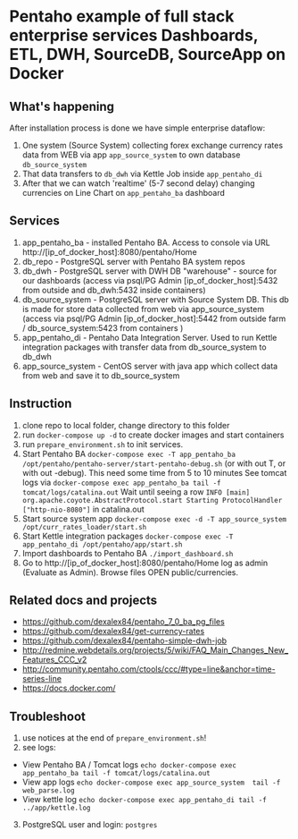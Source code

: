 # Pentaho example of full stack enterprise services Dashboards, ETL, DWH, SourceDB, SourceApp on Docker
## What's happening
 After installation process is done we have simple enterprise dataflow:
 1) One system (Source System) collecting forex exchange currency rates data from WEB via app ```app_source_system``` to own database ```db_source_system```
 2) That data transfers to ```db_dwh``` via Kettle Job inside ```app_pentaho_di```
 3) After that we can watch 'realtime' (5-7 second delay) changing currencies on Line Chart on ```app_pentaho_ba``` dashboard
 
## Services

 1) app_pentaho_ba - installed Pentaho BA. Access to console via URL http://[ip_of_docker_host]:8080/pentaho/Home
 2) db_repo - PostgreSQL server with Pentaho BA system repos
 3) db_dwh - PostgreSQL server with DWH DB "warehouse" - source for our dashboards (access via psql/PG Admin [ip_of_docker_host]:5432 from outside and db_dwh:5432 inside containers)
 4) db_source_system - PostgreSQL server with Source System DB. This db is made for store data collected from web via app_source_system (access via psql/PG Admin [ip_of_docker_host]:5442 from outside farm / db_source_system:5423 from containers )
 5) app_pentaho_di - Pentaho Data Integration Server. Used to run Kettle integration packages with transfer data from db_source_system to db_dwh 
 6) app_source_system - CentOS server with java app which collect data from web and save it to db_source_system
 
## Instruction
 
 1) clone repo to local folder, change directory to this folder 
 2) run ```docker-compose up -d``` to create docker images and start containers
 3) run ```prepare_environment.sh``` to init services. 
 4) Start Pentaho BA ```docker-compose exec -T app_pentaho_ba /opt/pentaho/pentaho-server/start-pentaho-debug.sh``` (or with out T, or with out -debug).
    This need some time from 5 to 10 minutes
    See tomcat logs via ```docker-compose exec app_pentaho_ba tail -f tomcat/logs/catalina.out```
    Wait until seeing a row ```INFO [main] org.apache.coyote.AbstractProtocol.start Starting ProtocolHandler ["http-nio-8080"]``` in catalina.out
 5) Start source system app ```docker-compose exec -d -T app_source_system /opt/curr_rates_loader/start.sh```
 6) Start Kettle integration packages ```docker-compose exec -T app_pentaho_di /opt/pentaho/app/start.sh```
 7) Import dashboards to Pentaho BA ```./import_dashboard.sh```
 8) Go to http://[ip_of_docker_host]:8080/pentaho/Home log as admin (Evaluate as Admin). Browse files OPEN public/currencies.
 
 ## Related docs and projects
 - https://github.com/dexalex84/pentaho_7_0_ba_pg_files
 - https://github.com/dexalex84/get-currency-rates
 - https://github.com/dexalex84/pentaho-simple-dwh-job
 - http://redmine.webdetails.org/projects/5/wiki/FAQ_Main_Changes_New_Features_CCC_v2
 - http://community.pentaho.com/ctools/ccc/#type=line&anchor=time-series-line
 - https://docs.docker.com/
  
 ## Troubleshoot
 1) use notices at the end of ```prepare_environment.sh```!
 2) see logs:
  - View Pentaho BA / Tomcat logs
    ```echo docker-compose exec app_pentaho_ba tail -f tomcat/logs/catalina.out```
  - View app logs
    ```echo docker-compose exec app_source_system  tail -f web_parse.log```
  - View kettle log
    ```echo docker-compose exec app_pentaho_di tail -f ../app/kettle.log```
 3) PostgreSQL user and login: ```postgres```
 
 
